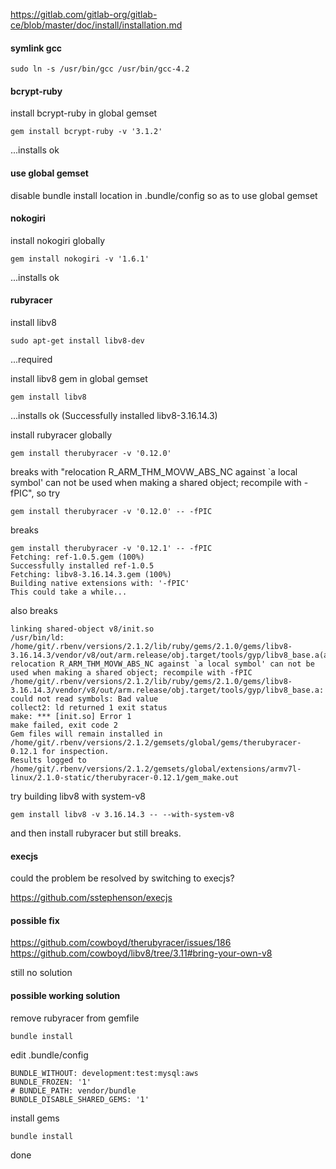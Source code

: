 https://gitlab.com/gitlab-org/gitlab-ce/blob/master/doc/install/installation.md

#### symlink gcc

    sudo ln -s /usr/bin/gcc /usr/bin/gcc-4.2

#### bcrypt-ruby

install bcrypt-ruby in global gemset

    gem install bcrypt-ruby -v '3.1.2'

...installs ok

#### use global gemset
    
disable bundle install location in .bundle/config so as to use global gemset

#### nokogiri

install nokogiri globally

    gem install nokogiri -v '1.6.1'

...installs ok

#### rubyracer

install libv8

    sudo apt-get install libv8-dev

...required

install libv8 gem in global gemset

    gem install libv8
    
...installs ok (Successfully installed libv8-3.16.14.3)

install rubyracer globally

    gem install therubyracer -v '0.12.0'

breaks with "relocation R_ARM_THM_MOVW_ABS_NC against `a local symbol' can not be used when making a shared object; recompile with -fPIC", so try

    gem install therubyracer -v '0.12.0' -- -fPIC
    
breaks
    
    gem install therubyracer -v '0.12.1' -- -fPIC
    Fetching: ref-1.0.5.gem (100%)
    Successfully installed ref-1.0.5
    Fetching: libv8-3.16.14.3.gem (100%)
    Building native extensions with: '-fPIC'
    This could take a while...

also breaks

    linking shared-object v8/init.so
    /usr/bin/ld: /home/git/.rbenv/versions/2.1.2/lib/ruby/gems/2.1.0/gems/libv8-3.16.14.3/vendor/v8/out/arm.release/obj.target/tools/gyp/libv8_base.a(api.o): relocation R_ARM_THM_MOVW_ABS_NC against `a local symbol' can not be used when making a shared object; recompile with -fPIC
    /home/git/.rbenv/versions/2.1.2/lib/ruby/gems/2.1.0/gems/libv8-3.16.14.3/vendor/v8/out/arm.release/obj.target/tools/gyp/libv8_base.a: could not read symbols: Bad value
    collect2: ld returned 1 exit status
    make: *** [init.so] Error 1
    make failed, exit code 2
    Gem files will remain installed in /home/git/.rbenv/versions/2.1.2/gemsets/global/gems/therubyracer-0.12.1 for inspection.
    Results logged to /home/git/.rbenv/versions/2.1.2/gemsets/global/extensions/armv7l-linux/2.1.0-static/therubyracer-0.12.1/gem_make.out

try building libv8 with system-v8

    gem install libv8 -v 3.16.14.3 -- --with-system-v8

and then install rubyracer but still breaks.

#### execjs

could the problem be resolved by switching to execjs?

https://github.com/sstephenson/execjs

#### possible fix

https://github.com/cowboyd/therubyracer/issues/186
https://github.com/cowboyd/libv8/tree/3.11#bring-your-own-v8

still no solution

#### possible working solution

remove rubyracer from gemfile

    bundle install

edit .bundle/config

    BUNDLE_WITHOUT: development:test:mysql:aws
    BUNDLE_FROZEN: '1'
    # BUNDLE_PATH: vendor/bundle
    BUNDLE_DISABLE_SHARED_GEMS: '1'

install gems

    bundle install

done
